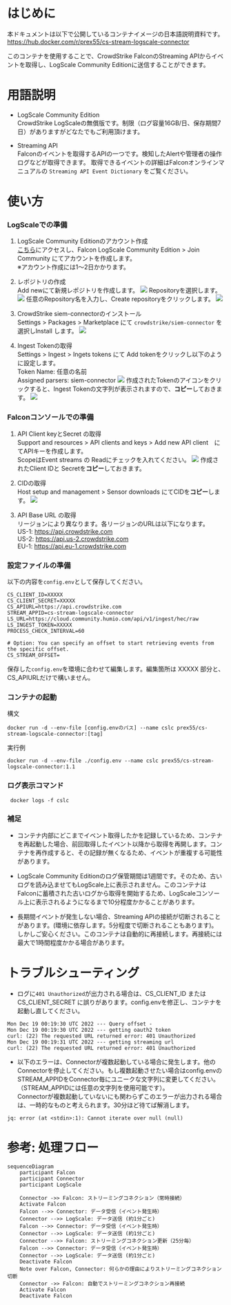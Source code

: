# はじめに
本ドキュメントは以下で公開しているコンテナイメージの日本語説明資料です。  
https://hub.docker.com/r/prex55/cs-stream-logscale-connector

このコンテナを使用することで、CrowdStrike FalconのStreaming APIからイベントを取得し、LogScale Community Editionに送信することができます。


# 用語説明
- LogScale Community Edition  
CrowdStrike LogScaleの無償版です。制限（ログ容量16GB/日、保存期間7日）がありますがどなたでもご利用頂けます。

- Streaming API  
Falconのイベントを取得するAPIの一つです。検知したAlertや管理者の操作ログなどが取得できます。
取得できるイベントの詳細はFalconオンラインマニュアルの `Streaming API Event Dictionary` をご覧ください。



# 使い方

### LogScaleでの準備
1. LogScale Community Editionのアカウント作成  
[こちら](https://www.crowdstrike.com/products/observability/falcon-logscale/#get-started)にアクセスし、Falcon LogScale Community Edition > Join Community にてアカウントを作成します。  
※アカウント作成には1〜2日かかります。

1. レポジトリの作成  
Add newにて新規レポジトリを作成します。
![](2023-01-10-11-41-46.png)
Repositoryを選択します。
![](2023-01-10-11-42-41.png)
任意のRepository名を入力し、Create repositoryをクリックします。
![](2023-01-10-11-43-50.png)

1. CrowdStrike siem-connectorのインストール  
   Settings > Packages > Marketplace にて `crowdstrike/siem-connector` を選択しInstall します。
![](2023-01-10-11-46-11.png)

1. Ingest Tokenの取得  
   Settings > Ingest > Ingets tokens にて Add tokenをクリックし以下のように設定します。  
   Token Name: 任意の名前  
   Assigned parsers: siem-connector
  ![](2023-01-10-11-49-46.png)
  作成されたTokenのアイコンをクリックすると、Ingest Tokenの文字列が表示されますので、**コピー**しておきます。
  ![](2023-01-10-12-03-00.png)

### Falconコンソールでの準備
1. API Client keyとSecret の取得  
Support and resources > API clients and keys > Add new API client　にてAPIキーを作成します。  
ScopeはEvent streams の Readにチェックを入れてください。
![](2023-01-05-14-26-20.png)
作成されたClient IDと Secretを**コピー**しておきます。

2. CIDの取得  
Host setup and management > Sensor downloads にてCIDを**コピー**します。
![](2023-01-05-17-57-37.png)


3. API Base URL の取得  
リージョンにより異なります。各リージョンのURLは以下になります。  
US-1: https://api.crowdstrike.com  
US-2: https://api.us-2.crowdstrike.com  
EU-1: https://api.eu-1.crowdstrike.com  


### 設定ファイルの準備
以下の内容を`config.env`として保存してください。
```
CS_CLIENT_ID=XXXXX
CS_CLIENT_SECRET=XXXXX
CS_APIURL=https://api.crowdstrike.com
STREAM_APPID=cs-stream-logscale-connector
LS_URL=https://cloud.community.humio.com/api/v1/ingest/hec/raw
LS_INGEST_TOKEN=XXXXX
PROCESS_CHECK_INTERVAL=60

# Option: You can specify an offset to start retrieving events from the specific offset.
CS_STREAM_OFFSET=
```
保存した`config.env`を環境に合わせて編集します。編集箇所は XXXXX 部分と、CS_APIURLだけで構いません。


### コンテナの起動

構文
```
docker run -d --env-file [config.envのパス] --name cslc prex55/cs-stream-logscale-connector:[tag]
```

実行例
```
docker run -d --env-file ./config.env --name cslc prex55/cs-stream-logscale-connector:1.1
```


### ログ表示コマンド
```
 docker logs -f cslc
```

### 補足
- コンテナ内部にどこまでイベント取得したかを記録しているため、コンテナを再起動した場合、前回取得したイベント以降から取得を再開します。コンテナを再作成すると、その記録が無くなるため、イベントが重複する可能性があります。

- LogScale Community Editionのログ保管期間は1週間です。そのため、古いログを読み込ませてもLogScale上に表示されません。このコンテナはFalconに蓄積された古いログから取得を開始するため、LogScaleコンソール上に表示されるようになるまで10分程度かかることがあります。

- 長期間イベントが発生しない場合、Streaming APIの接続が切断されることがあります。(環境に依存します。5分程度で切断されることもあります)。  
しかしご安心ください。このコンテナは自動的に再接続します。再接続には最大で1時間程度かかる場合があります。




# トラブルシューティング
- ログに`401 Unauthorized`が出力される場合は、CS_CLIENT_ID または CS_CLIENT_SECRET に誤りがあります。config.envを修正し、コンテナを起動し直してください。

```
Mon Dec 19 00:19:30 UTC 2022 --- Query offset -
Mon Dec 19 00:19:30 UTC 2022 --- getting oauth2 token
curl: (22) The requested URL returned error: 401 Unauthorized
Mon Dec 19 00:19:31 UTC 2022 --- getting streaming url
curl: (22) The requested URL returned error: 401 Unauthorized
```

- 以下のエラーは、Connectorが複数起動している場合に発生します。他のConnectorを停止してください。もし複数起動させたい場合はconfig.envのSTREAM_APPIDをConnector毎にユニークな文字列に変更してください。（STREAM_APPIDには任意の文字列を使用可能です）。  
Connectorが複数起動していないにも関わらずこのエラーが出力される場合は、一時的なものと考えられます。30分ほど待てば解消します。

```
jq: error (at <stdin>:1): Cannot iterate over null (null)
```


# 参考: 処理フロー
```mermaid
sequenceDiagram
    participant Falcon
    participant Connector
    participant LogScale

    Connector ->> Falcon: ストリーミングコネクション（常時接続）
    Activate Falcon
    Falcon -->> Connector: データ受信（イベント発生時）
    Connector -->> LogScale: データ送信 (約1分ごと)
    Falcon -->> Connector: データ受信（イベント発生時）
    Connector -->> LogScale: データ送信 (約1分ごと)
    Connector -->> Falcon: ストリーミングコネクション更新（25分毎）
    Falcon -->> Connector: データ受信（イベント発生時）
    Connector -->> LogScale: データ送信 (約1分ごと)
    Deactivate Falcon
    Note over Falcon, Connector: 何らかの理由によりストリーミングコネクション切断
    Connector ->> Falcon: 自動でストリーミングコネクション再接続
    Activate Falcon
    Deactivate Falcon
```